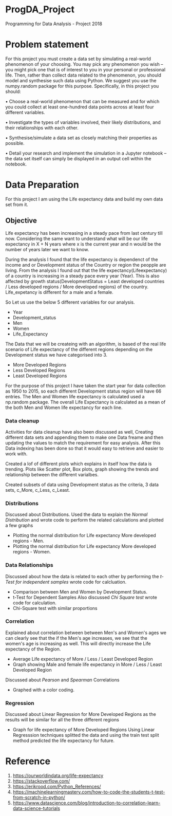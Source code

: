 # ProgDA_Project
Programming for Data Analysis - Project 2018

# Problem statement
For this project you must create a data set by simulating a real-world phenomenon of
your choosing. You may pick any phenomenon you wish – you might pick one that is
of interest to you in your personal or professional life. Then, rather than collect data
related to the phenomenon, you should model and synthesise such data using Python.
We suggest you use the numpy.random package for this purpose.
Specifically, in this project you should:

• Choose a real-world phenomenon that can be measured and for which you could
collect at least one-hundred data points across at least four different variables.

• Investigate the types of variables involved, their likely distributions, and their
relationships with each other.

• Synthesise/simulate a data set as closely matching their properties as possible.

• Detail your research and implement the simulation in a Jupyter notebook – the
data set itself can simply be displayed in an output cell within the notebook.


# Data Preparation
For this project I am using the Life expectancy data and build my own data set from it. 

## Objective

Life expectancy has been increasing in a steady pace from last century till now. Considering the same want to understand what will be our life expectancy in X + N years where x is the current year and n would be the number of years later we want to know. 

During the analysis I found that the life expectancy is dependenct of the income and or Development status of the Country or region the peopple are living. From the analysis I found out that the life expectancy(Lifeexpectancy) of a country is increasing in a steady pace every year (Year). This is also affected by growth status(DevelopmentStatus = Least developed countries / Less developed regions / More developed regions) of the country. Life_expetancy is different for a male and a female.

So Let us use the below 5 different variables for our analysis.

* Year
* Development_status
* Men
* Women
* Life_Expectancy

The Data that we will be createing with an algorithm, is based of the real life scenario of Life expectancy of the different regions depending on the Development status we have categorised into 3.

* More Developed Regions
* Less Developed Regions
* Least Developed Regions

For the purpose of this project I have taken the start year for data collection as 1950 to 2015, so each different Development status region will have 66 entries. The Men and Women life expectancy is calculated used a np.random package. The overall Life Expectancy is calculated as a mean of the both Men and Women life expectancy for each line.

### Data cleanup 
Activities for data cleanup have also been discussed as well, Creating different data sets and appending them to make one Data freame and then updating the values to match the requirement for easy analysis. After this Data indexing has been done so that it would easy to retrieve and easier to work with.

Created a lof of different plots which explains in itself how the data is trending. Plots like Scatter plot, Box plots, graph showing the trends and relationship between the different varialbes.

Created subsets of data using Development status as the criteria, 3 data sets, c_More, c_Less, c_Least.

### Distributions 
Discussed about Distributions. Used the data to explain the *Normal Distribution* and wrote code to perform the related calculations and plotted a few graphs
* Plotting the normal distribution for Life expectancy More developed regions - Men.
* Plotting the normal distribution for Life expectancy More developed regions - Women.

### Data Relationships
Discussed about how the data is related to each other by performing the *t-Test for independent samples* wrote code for calcluation.
* Comparison between Men and Women by Development Status.
* t-Test for Dependent Samples
Also discussed *Chi Square test* wrote code for calculation.
* Chi-Square test with similar proportions

### Correlation
Explained about correlation between between Men's and Women's ages we can clearly see that the if the Men's age increases, we see that the women's age is increasing as well. This will directly increase the Life expectancy of the Region. 
* Average Life expectancy of More  / Less / Least Developed Region
* Graph showing Male and female life expectancy in More / Less / Least Developed Region

Discussed about *Pearson* and *Spearman* Correlations
* Graphed with a color coding.

### Regression
Discussed about Linear Regression for More Developed Regions as the results will be similar for all the three different regions
* Graph for life expectancy of More Developed Regions
Using Linear Regresssion techniques splitted the data and using the train test split method predicted the life expectancy for future.


#  Reference 
1. https://ourworldindata.org/life-expectancy
2. https://stackoverflow.com/
3. https://erikrood.com/Python_References/
4. https://machinelearningmastery.com/how-to-code-the-students-t-test-from-scratch-in-python/
5. https://www.datascience.com/blog/introduction-to-correlation-learn-data-science-tutorials
